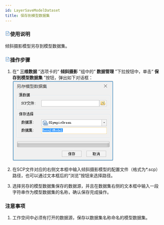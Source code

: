 ```yaml
---
id: LayerSaveModelDataset
title: 保存到模型数据集  
---  
```

### ![](../../../img/read.gif)使用说明

倾斜摄影模型另存到模型数据集。

### ![](../../../img/read.gif)操作步骤

  1. 在“ **三维数据** ”选项卡的“ **倾斜摄影** ”组中的“ **数据管理** ”下拉按钮中，单击“ **保存到模型数据集** ”按钮，弹出如下对话框：   
![](../img/LayerSaveModelDataset_Dialog.png)  

  2. 在SCP文件对应的右侧文本框中输入倾斜摄影模型的配置文件（格式为*.scp）路径，也可以通过文本框后的“浏览”按钮来选择路径。
  3. 选择另存的模型数据集保存的数据源，并且在数据集右侧的文本框中输入一段字符串作为模型数据集的名称，确认保存完成操作。

### 注意事项

  1. 工作空间中必须有打开的数据源，保存以数据集名称命名的模型数据集。





